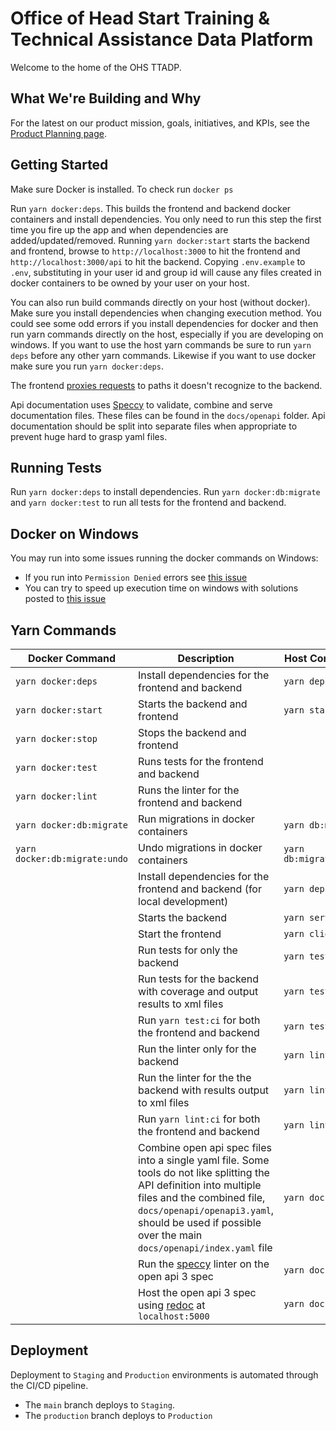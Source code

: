Office of Head Start Training & Technical Assistance Data Platform
=============================================

Welcome to the home of the OHS TTADP.

What We're Building and Why
---------------

For the latest on our product mission, goals, initiatives, and KPIs, see the [Product Planning page](https://github.com/HHS/Head-Start-TTADP/wiki/Product-Planning).


Getting Started
---------------

Make sure Docker is installed. To check run `docker ps`

Run `yarn docker:deps`. This builds the frontend and backend docker containers and install dependencies. You only need to run this step the first time you fire up the app and when dependencies are added/updated/removed. Running `yarn docker:start` starts the backend and frontend, browse to `http://localhost:3000` to hit the frontend and `http://localhost:3000/api` to hit the backend. Copying `.env.example` to `.env`, substituting in your user id and group id will cause any files created in docker containers to be owned by your user on your host.

You can also run build commands directly on your host (without docker). Make sure you install dependencies when changing execution method. You could see some odd errors if you install dependencies for docker and then run yarn commands directly on the host, especially if you are developing on windows. If you want to use the host yarn commands be sure to run `yarn deps` before any other yarn commands. Likewise if you want to use docker make sure you run `yarn docker:deps`.

The frontend [proxies requests](https://create-react-app.dev/docs/proxying-api-requests-in-development/) to paths it doesn't recognize to the backend.

Api documentation uses [Speccy](https://github.com/wework/speccy) to validate, combine and serve documentation files. These files can be found in the `docs/openapi` folder. Api documentation should be split into separate files when appropriate to prevent huge hard to grasp yaml files.

Running Tests
-------------

Run `yarn docker:deps` to install dependencies. Run `yarn docker:db:migrate` and `yarn docker:test` to run all tests for the frontend and backend.

Docker on Windows
-----------------

You may run into some issues running the docker commands on Windows:

 * If you run into `Permission Denied` errors see [this issue](https://github.com/docker/for-win/issues/3385#issuecomment-501931980)
 * You can try to speed up execution time on windows with solutions posted to [this issue](https://github.com/docker/for-win/issues/1936)

Yarn Commands
--------------

| Docker Command | Description| Host Command |
|-|-|-|
| `yarn docker:deps` | Install dependencies for the frontend and backend | `yarn deps` |
| `yarn docker:start` | Starts the backend and frontend | `yarn start` |
| `yarn docker:stop` | Stops the backend and frontend |
| `yarn docker:test` | Runs tests for the frontend and backend |
| `yarn docker:lint` | Runs the linter for the frontend and backend |
| `yarn docker:db:migrate` | Run migrations in docker containers | `yarn db:migrate` |
| `yarn docker:db:migrate:undo` | Undo migrations in docker containers | `yarn db:migrate:undo` |
| | Install dependencies for the frontend and backend (for local development)  | `yarn deps:local` |
| | Starts the backend | `yarn server` |
| | Start the frontend | `yarn client`
| | Run tests for only the backend | `yarn test`|
| | Run tests for the backend with coverage and output results to xml files|  `yarn test:ci`|
| | Run `yarn test:ci` for both the frontend and backend | `yarn test:all`|
| | Run the linter only for the backend | `yarn lint` |
| | Run the linter for the the backend with results output to xml files | `yarn lint:ci`|
| | Run `yarn lint:ci` for both the frontend and backend | `yarn lint:all`|
| | Combine open api spec files into a single yaml file. Some tools do not like splitting the API definition into multiple files and the combined file, `docs/openapi/openapi3.yaml`, should be used if possible over the main `docs/openapi/index.yaml` file | `yarn docs:build` |
| | Run the [speccy](https://github.com/wework/speccy) linter on the open api 3 spec | `yarn docs:lint` |
| | Host the open api 3 spec using [redoc](https://github.com/Redocly/redoc) at `localhost:5000` | `yarn docs:serve` |

Deployment
----------

Deployment to `Staging` and `Production` environments is automated through the CI/CD pipeline.

* The `main` branch deploys to `Staging`.
* The `production` branch deploys to `Production`
